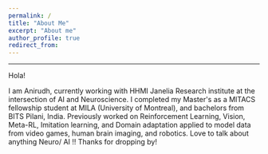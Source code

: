 ```yaml
---
permalink: /
title: "About Me"
excerpt: "About me"
author_profile: true
redirect_from: 
---
```

***
Hola!

I am Anirudh, currently working with HHMI Janelia Research institute at the intersection of AI and Neuroscience.
I completed my Master's as a MITACS fellowship student at MILA (University of Montreal), and bachelors from BITS Pilani, India. 
Previously worked on Reinforcement Learning, Vision, Meta-RL, Imitation learning, and Domain adaptation applied to model data from video games, human brain imaging, and robotics. 
Love to talk about anything Neuro/ AI !!
Thanks for dropping by!
  <Edit required>




